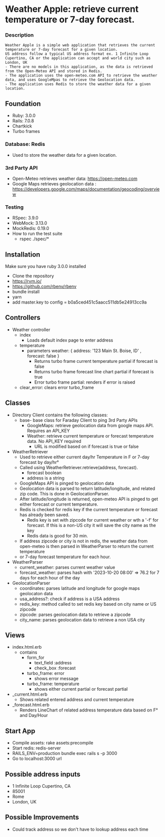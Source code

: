 # Weather Apple: retrieve current temperature or 7-day forecast.

### Description
    Weather Apple is a simple web application that retrieves the current temperature or 7-day forecast for a given location.
    US address follow a typical US address format ex. 1 Infinite Loop Cupertino, CA or the application can accept and world city such as
    London, UK
    - There are no models in this application, as the data is retrieved from the Open-Meteo API and stored in Redis.
    - The application uses the open-meteo.com API to retrieve the weather data, and uses GoogleMpas to retrieve the Geolocation data.
    - The application uses Redis to store the weather data for a given location.

## Foundation
* Ruby: 3.0.0
* Rails: 7.0.8
* Chartkick
* Turbo frames

### Database: Redis
* Used to store the weather data for a given location.

### 3rd Party API
* Open-Meteo retrieves weather data:  https://open-meteo.com
* Google Maps retrieves geolocation data : https://developers.google.com/maps/documentation/geocoding/overview

### Testing
* RSpec: 3.9.0
* WebMock: 3.13.0
* MockRedis: 0.19.0
* How to run the test suite
  * rspec ./spec/*

## Installation
Make sure you have ruby 3.0.0 installed
* Clone the repository
* https://rvm.io/
* https://github.com/rbenv/rbenv
* bundle install
* yarn
* add master.key to config = b0a5ced451c5aacc511db5e24913cc9a

## Controllers
* Weather controller
  * index
    * Loads default index page to enter address 
  * temperature
    * parameters weather: { address: '123 Main St. Boise, ID' , forecast: false }
      * Returns turbo frame current temperature partial if forecast is false
      * Returns turbo frame forecast line chart partial if forecast is true
      * Error turbo frame partial: renders if error is raised
  * clear_error: clears error turbo_frame

## Classes
* Directory Client contains the following classes:
  * base- base class for Faraday Client to ping 3rd Party APIs
    * GoogleMaps: retrieve geolocation data from google maps API. Requires an API_KEY
    * Weather: retrieve current temperature or forecast temperature data. No API_KEY required
      * URL is modified based on if forecast is true or false
* WeatherRetriever
  * Used to retrieve either current day/hr Temperature in F or 7-day forecast by day/hr°
  * Called using WeatherRetriever.retrieve(address, forecast). 
    * forecast boolean
    * address is a string
  * GoogleMaps API is pinged to geolocation data
  * Geolocation data is parsed to return latitude/longitude, and related zip code. This is done in GeolocationParser.
  * After latitude/longitude is returned, open-meteo API is pinged to get either forecast or current temperature.
  * Redis is checked for redis key if the current temperature or forecast has already been saved.
    * Redis key is set with zipcode for current weather or wth a '-f' for forecast. If this is a non-US city it will save the city name as the key
    * Redis data is good for 30 min.
  * If address zipcode or city is not in redis, the weather data from open-meteo is then parsed in WeatherParser to return the current temperature 
  * or 7-day forecast temperature for each hour.
* WeatherParser
  * current_weather: parses current weather value
  * forecast_weather: parses hash with '2023-10-20 08:00' => 76.2 for 7 days for each hour of the day
* GeolocationParser
  * coordinates: parses latitude and longitude for google maps geolocaton data
  * usa_address?: check if address is a USA address
  * redis_key: method called to set redis key based on city name or US zipcode
  * zipcode: parses geolocation data to retrieve a zipcode
  * city_name: parses geolocation data to retrieve a non USA city

## Views
* index.html.erb
  * contains
    * form_for
      * text_field :address
      * check_box :forecast
    * turbo_frame: error
      * shows error message
    * turbo_frame: temperature
      * shows either current partial or forecast partial
* _current.html.erb
  * Shows related entered address and current temperature 
* _forecast.html.erb
  * Renders LineChart of related address temperature data based on F° and Day/Hour

## Start App
* Compile assets: rake assets:precompile
* Start redis: redis-server
* RAILS_ENV=production bundle exec rails s -p 3000
* Go to localhost:3000 url

## Possible address inputs
* 1 Infinite Loop Cupertino, CA
* 85001
* Rome
* London, UK

## Possible Improvements
* Could track address so we don't have to lookup address each time












